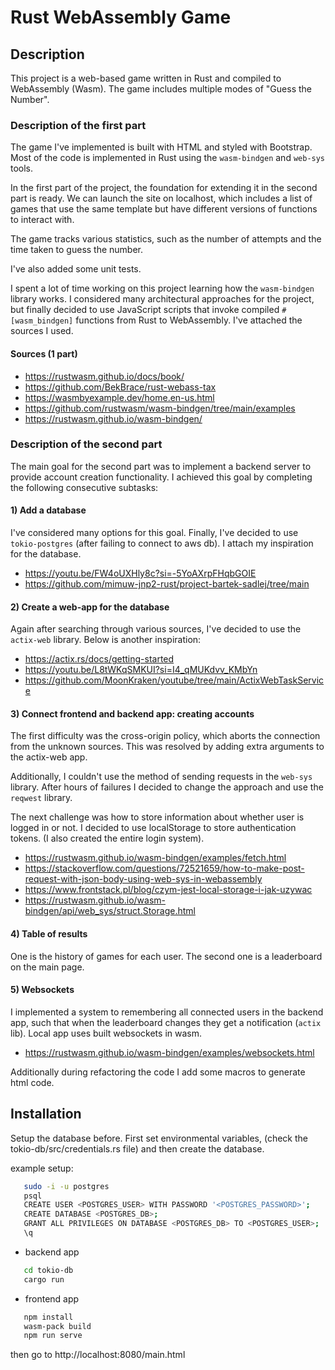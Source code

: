 # Rust WebAssembly Game

## Description

This project is a web-based game written in Rust and compiled to WebAssembly (Wasm). The game includes multiple modes of "Guess the Number".

### Description of the first part

The game I've implemented is built with HTML and styled with Bootstrap. Most of the code is implemented in Rust using the `wasm-bindgen` and `web-sys` tools.

In the first part of the project, the foundation for extending it in the second part is ready. We can launch the site on localhost, which includes a list of games that use the same template but have different versions of functions to interact with.

The game tracks various statistics, such as the number of attempts and the time taken to guess the number.

I've also added some unit tests.

I spent a lot of time working on this project learning how the `wasm-bindgen` library works. I considered many architectural approaches for the project, but finally decided to use JavaScript scripts that invoke compiled `#[wasm_bindgen]` functions from Rust to WebAssembly. I've attached the sources I used.

#### Sources (1 part)

- https://rustwasm.github.io/docs/book/
- https://github.com/BekBrace/rust-webass-tax
- https://wasmbyexample.dev/home.en-us.html
- https://github.com/rustwasm/wasm-bindgen/tree/main/examples
- https://rustwasm.github.io/wasm-bindgen/

### Description of the second part

The main goal for the second part was to implement a backend server to provide account creation functionality. I achieved this goal by completing the following consecutive subtasks:

#### 1) Add a database

I've considered many options for this goal. Finally, I've decided to use `tokio-postgres` (after failing to connect to aws db). I attach my inspiration for the database.

- https://youtu.be/FW4oUXHly8c?si=-5YoAXrpFHqbGOIE
- https://github.com/mimuw-jnp2-rust/project-bartek-sadlej/tree/main

#### 2) Create a web-app for the database

Again after searching through various sources, I've decided to use the `actix-web` library. Below is another inspiration:

- https://actix.rs/docs/getting-started
- https://youtu.be/L8tWKqSMKUI?si=I4_qMUKdvv_KMbYn
- https://github.com/MoonKraken/youtube/tree/main/ActixWebTaskService

#### 3) Connect frontend and backend app: creating accounts

The first difficulty was the cross-origin policy, which aborts the connection from the unknown sources. This was resolved by adding extra arguments to the actix-web app. 

Additionally, I couldn't use the method of sending requests in the `web-sys` library. After hours of failures I decided to change the approach and use the `reqwest` library.

The next challenge was how to store information about whether user is logged in or not. I decided to use localStorage to store authentication tokens.
(I also created the entire login system).

- https://rustwasm.github.io/wasm-bindgen/examples/fetch.html
- https://stackoverflow.com/questions/72521659/how-to-make-post-request-with-json-body-using-web-sys-in-webassembly
- https://www.frontstack.pl/blog/czym-jest-local-storage-i-jak-uzywac
- https://rustwasm.github.io/wasm-bindgen/api/web_sys/struct.Storage.html

#### 4) Table of results

One is the history of games for each user. The second one is a leaderboard on the main page.

#### 5) Websockets

I implemented a system to remembering all connected users in the backend app, such that when the leaderboard changes they get a notification (`actix` lib). Local app uses built websockets in wasm. 

- https://rustwasm.github.io/wasm-bindgen/examples/websockets.html

Additionally during refactoring the code I add some macros to generate html code.

## Installation

Setup the database before.
First set environmental variables, (check the tokio-db/src/credentials.rs file) and then create the database.

example setup:
```sh
   sudo -i -u postgres
   psql
   CREATE USER <POSTGRES_USER> WITH PASSWORD '<POSTGRES_PASSWORD>';
   CREATE DATABASE <POSTGRES_DB>;
   GRANT ALL PRIVILEGES ON DATABASE <POSTGRES_DB> TO <POSTGRES_USER>;
   \q
```

- backend app

```sh
   cd tokio-db
   cargo run
```

- frontend app

```sh
   npm install
   wasm-pack build
   npm run serve
```

then go to http://localhost:8080/main.html


